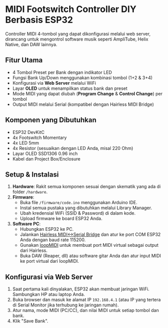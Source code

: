 # MIDI Footswitch Controller DIY Berbasis ESP32



Controller MIDI 4-tombol yang dapat dikonfigurasi melalui web server, dirancang untuk mengontrol software musik seperti AmpliTube, Helix Native, dan DAW lainnya.


##  Fitur Utama

* 4 Tombol Preset per Bank dengan indikator LED
* Fungsi Bank Up/Down menggunakan kombinasi tombol (1+2 & 3+4)
* Konfigurasi via **Web Server** melalui WiFi
* Layar **OLED** untuk menampilkan status bank dan preset
* Mode MIDI yang dapat diubah (**Program Change** & **Control Change**) per tombol
* Output MIDI melalui Serial (kompatibel dengan Hairless MIDI Bridge)

##  Komponen yang Dibutuhkan

* ESP32 DevKitC
* 4x Footswitch Momentary
* 4x LED 5mm
* 4x Resistor (sesuaikan dengan LED Anda, misal 220 Ohm)
* Layar OLED SSD1306 0.96 inch
* Kabel dan Project Box/Enclosure

##  Setup & Instalasi

1.  **Hardware**: Rakit semua komponen sesuai dengan skematik yang ada di folder `/hardware`.
2.  **Firmware**:
    * Buka file `/firmware/code.ino` menggunakan Arduino IDE.
    * Instal semua pustaka yang dibutuhkan melalui Library Manager.
    * Ubah kredensial WiFi (SSID & Password) di dalam kode.
    * Upload firmware ke board ESP32 Anda.
3.  **Software PC**:
    * Hubungkan ESP32 ke PC.
    * Jalankan [Hairless MIDI<->Serial Bridge](https://projectgus.github.io/hairless-midiserial/) dan atur ke port COM ESP32 Anda dengan baud rate 115200.
    * Gunakan [loopMIDI](https://www.tobias-erichsen.de/software/loopmidi.html) untuk membuat port MIDI virtual sebagai output dari Hairless.
    * Buka DAW (Reaper, dll) atau software gitar Anda dan atur input MIDI ke port virtual dari loopMIDI.

##  Konfigurasi via Web Server

1.  Saat pertama kali dinyalakan, ESP32 akan membuat jaringan WiFi. Sambungkan HP atau laptop Anda.
2.  Buka browser dan masuk ke alamat IP `192.168.4.1` (atau IP yang tertera di Serial Monitor jika terhubung ke jaringan rumah).
3.  Atur nama, mode MIDI (PC/CC), dan nilai MIDI untuk setiap tombol dan bank.
4.  Klik "Save Bank".

